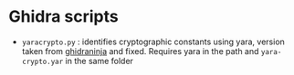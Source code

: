 # Ghidra scripts

* `yaracrypto.py` : identifies cryptographic constants using yara, version taken from [ghidraninja](https://github.com/ghidraninja/ghidra_scripts) and fixed. Requires yara in the path and `yara-crypto.yar` in the same folder
